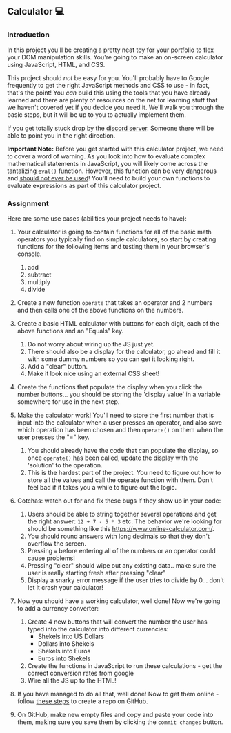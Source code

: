 ## Calculator :computer:

### Introduction

In this project you'll be creating a pretty neat toy for your portfolio to flex your DOM manipulation skills. You're going to make an on-screen calculator using JavaScript, HTML, and CSS.

This project should _not_ be easy for you. You'll probably have to Google frequently to get the right JavaScript methods and CSS to use - in fact, that's the point! You _can_ build this using the tools that you have already learned and there are plenty of resources on the net for learning stuff that we haven't covered yet if you decide you need it. We'll walk you through the basic steps, but it will be up to you to actually implement them.

If you get totally stuck drop by the [discord server](https://discord.gg/XBgJHZDJP8). Someone there will be able to point you in the right direction.

**Important Note:** Before you get started with this calculator project, we need to cover a word of warning. As you look into how to evaluate complex mathematical statements in JavaScript, you will likely come across the tantalizing [`eval()`](https://developer.mozilla.org/en-US/docs/Web/JavaScript/Reference/Global_Objects/eval) function. However, this function can be very dangerous and [should not ever be used](https://developer.mozilla.org/en-US/docs/Web/JavaScript/Reference/Global_Objects/eval#Do_not_ever_use_eval!)! You'll need to build your own functions to evaluate expressions as part of this calculator project.

### Assignment

<div class="lesson-content__panel" markdown="1">
Here are some use cases (abilities your project needs to have):

1. Your calculator is going to contain functions for all of the basic math operators you typically find on simple calculators, so start by creating functions for the following items and testing them in your browser's console.
   1. add
   2. subtract
   3. multiply
   4. divide
2. Create a new function `operate` that takes an operator and 2 numbers and then calls one of the above functions on the numbers.
3. Create a basic HTML calculator with buttons for each digit, each of the above functions and an "Equals" key.
   1. Do not worry about wiring up the JS just yet.
   2. There should also be a display for the calculator, go ahead and fill it with some dummy numbers so you can get it looking right.
   3. Add a "clear" button.
   4. Make it look nice using an external CSS sheet!
4. Create the functions that populate the display when you click the number buttons... you should be storing the 'display value' in a variable somewhere for use in the next step.
5. Make the calculator work! You'll need to store the first number that is input into the calculator when a user presses an operator, and also save which operation has been chosen and then `operate()` on them when the user presses the "=" key.
   1. You should already have the code that can populate the display, so once `operate()` has been called, update the display with the 'solution' to the operation.
   2. This is the hardest part of the project. You need to figure out how to store all the values and call the operate function with them. Don't feel bad if it takes you a while to figure out the logic.
6. Gotchas: watch out for and fix these bugs if they show up in your code:
   1. Users should be able to string together several operations and get the right answer: `12 + 7 - 5 * 3` etc. The behavior we're looking for should be something like this https://www.online-calculator.com/.
   2. You should round answers with long decimals so that they don't overflow the screen.
   3. Pressing `=` before entering all of the numbers or an operator could cause problems!
   4. Pressing "clear" should wipe out any existing data.. make sure the user is really starting fresh after pressing "clear"
   5. Display a snarky error message if the user tries to divide by 0... don't let it crash your calculator!
7. Now you should have a working calculator, well done! Now we're going to add a currency converter:
   1. Create 4 new buttons that will convert the number the user has typed into the calculator into different currencies:
      - Shekels into US Dollars
      - Dollars into Shekels
      - Shekels into Euros
      - Euros into Shekels
   2. Create the functions in JavaScript to run these calculations - get the correct conversion rates from google
   3. Wire all the JS up to the HTML!
8. If you have managed to do all that, well done! Now to get them online - follow [these steps](https://help.github.com/en/articles/create-a-repo) to create a repo on GitHub.
9. On GitHub, make new empty files and copy and paste your code into them, making sure you save them by clicking the `commit changes` button.

   </div>
